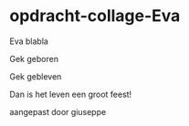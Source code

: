 # opdracht-collage-Eva

Eva blabla

<p>Gek geboren</p>

<p>Gek gebleven</p>

<p>Dan is het leven een groot feest!</p>

aangepast door giuseppe
